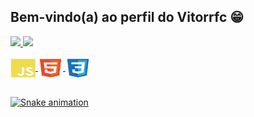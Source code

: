 ## Bem-vindo(a) ao perfil do Vitorrfc 😁

 <div>
   <a href="https://github.com/Vitorrfc1">
   <img height="180em" src="https://github-readme-stats.vercel.app/api?username=Vitorrfc1&show_icons=true&theme=tokyonight&include_all_commits=true&count_private=true"/>
   <img height="180em" src="https://github-readme-stats.vercel.app/api/top-langs/?username=Vitorrfc1&layout=compact&langs_count=6&theme=tokyonight"/>

</div>
<div style="display: inline_block"><br>
  <img align="center" alt="Js" height="30" width="40" src="https://raw.githubusercontent.com/devicons/devicon/master/icons/javascript/javascript-plain.svg">
  <img align="center" alt="HTML" height="30" width="40" src="https://raw.githubusercontent.com/devicons/devicon/master/icons/html5/html5-original.svg">
  <img align="center" alt="CSS" height="30" width="40" src="https://raw.githubusercontent.com/devicons/devicon/master/icons/css3/css3-original.svg">
</div>
 
 <br>
 
<div> 
 
  ![Snake animation](https://github.com/Vitorrfc1/Vitorrfc1/blob/output/github-contribution-grid-snake.svg)

</div>
